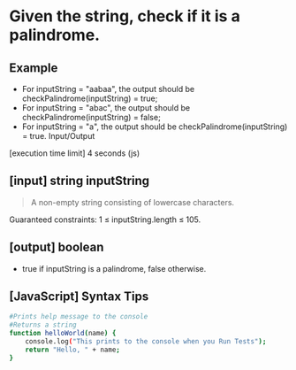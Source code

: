 # Given the string, check if it is a palindrome.

## Example

* For inputString = "aabaa", the output should be
checkPalindrome(inputString) = true;
* For inputString = "abac", the output should be
checkPalindrome(inputString) = false;
* For inputString = "a", the output should be
checkPalindrome(inputString) = true.
Input/Output

[execution time limit] 4 seconds (js)

## [input] string inputString

>A non-empty string consisting of lowercase characters.

Guaranteed constraints:
1 ≤ inputString.length ≤ 105.

## [output] boolean

* true if inputString is a palindrome, false otherwise.

## [JavaScript] Syntax Tips

```bash
#Prints help message to the console
#Returns a string
function helloWorld(name) {
    console.log("This prints to the console when you Run Tests");
    return "Hello, " + name;
}
```
